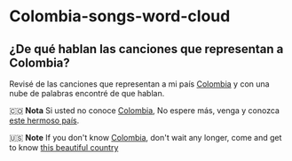 # Colombia-songs-word-cloud
## ¿De qué hablan las canciones que representan a Colombia?
Revisé de las canciones que representan a mi país [Colombia](https://www.colombia.co/) y con una nube de palabras encontré de que hablan.


🇨🇴 **Nota** Si usted no conoce [Colombia](https://www.colombia.co/), No espere más, venga y conozca [este hermoso país](https://travelgrafia.co/blog/lugares-turisticos-de-colombia/). 

🇺🇸 **Note** If you don't know [Colombia](https://www.colombia.co/en/colombia-travel/), don't wait any longer, come and get to know [this beautiful country](https://www.colombia.co/en/colombia-country/)
